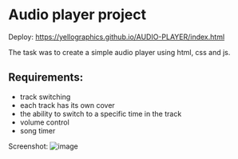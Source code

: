 # Audio player project

Deploy: https://yellographics.github.io/AUDIO-PLAYER/index.html

The task was to create a simple audio player using html, css and js. 

## Requirements:

- track switching
- each track has its own cover
- the ability to switch to a specific time in the track
- volume control
- song timer

Screenshot:
![image](https://user-images.githubusercontent.com/14131906/171398815-850779c2-39c7-4f6f-93d7-9cf776f75416.png)
